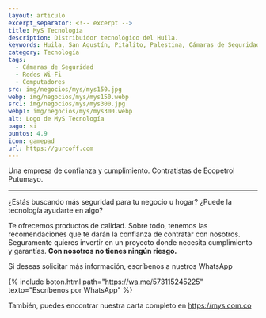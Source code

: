 ```yaml
---
layout: articulo
excerpt_separator: <!-- excerpt -->
title: MyS Tecnología
description: Distribuidor tecnológico del Huila.
keywords: Huila, San Agustín, Pitalito, Palestina, Cámaras de Seguridad, sistemas POS, redes, mikrotik huila
category: Tecnología
tags: 
  - Cámaras de Seguridad
  - Redes Wi-Fi
  - Computadores
src: img/negocios/mys/mys150.jpg
webp: img/negocios/mys/mys150.webp
src1: img/negocios/mys/mys300.jpg
webp1: img/negocios/mys/mys300.webp
alt: Logo de MyS Tecnología
pago: si
puntos: 4.9
icon: gamepad
url: https://gurcoff.com
---
```

Una empresa de confianza y cumplimiento. Contratistas de Ecopetrol Putumayo.

<!-- excerpt -->
***

¿Estás buscando más seguridad para tu negocio u hogar? ¿Puede la tecnología ayudarte en algo?

Te ofrecemos productos de calidad. Sobre todo, tenemos las recomendaciones que te darán la confianza de contratar con nosotros. Seguramente quieres invertir en un proyecto donde necesita cumplimiento y garantías. **Con nosotros no tienes ningún riesgo.**

Si deseas solicitar más información, escríbenos a nuetros WhatsApp

{% include boton.html path="https://wa.me/573115245225" texto="Escríbenos por WhatsApp" %}

También, puedes encontrar nuestra carta completo en <https://mys.com.co>